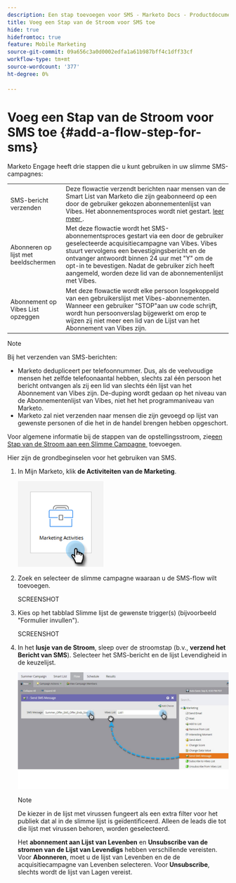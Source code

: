```yaml
---
description: Een stap toevoegen voor SMS - Marketo Docs - Productdocumentatie
title: Voeg een Stap van de Stroom voor SMS toe
hide: true
hidefromtoc: true
feature: Mobile Marketing
source-git-commit: 09a656c3a0d0002edfa1a61b987bff4c1dff33cf
workflow-type: tm+mt
source-wordcount: '377'
ht-degree: 0%

---
```


# Voeg een Stap van de Stroom voor SMS toe {#add-a-flow-step-for-sms}

Marketo Engage heeft drie stappen die u kunt gebruiken in uw slimme SMS-campagnes:

<table>
<tbody>
  <tr>
    <td style="width:25%">SMS-bericht verzenden</td>
    <td>Deze flowactie verzendt berichten naar mensen van de Smart List van Marketo die zijn geabonneerd op een door de gebruiker gekozen abonnementenlijst van Vibes. Het abonnementsproces wordt niet gestart. <a href="/help/marketo/product-docs/mobile-marketing/vibes-sms-messages/send-a-vibes-sms-message.md"> leer meer </a>.</td>
  </tr>

<tr>
    <td style="width:25%">Abonneren op lijst met beeldschermen</td>
    <td>Met deze flowactie wordt het SMS-abonnementsproces gestart via een door de gebruiker geselecteerde acquisitiecampagne van Vibes. Vibes stuurt vervolgens een bevestigingsbericht en de ontvanger antwoordt binnen 24 uur met "Y" om de opt-in te bevestigen. Nadat de gebruiker zich heeft aangemeld, worden deze lid van de abonnementenlijst met Vibes.</td>
  </tr>
  <tr>
    <td style="width:25%">Abonnement op Vibes List opzeggen</td>
    <td>Met deze flowactie wordt elke persoon losgekoppeld van een gebruikerslijst met Vibes-abonnementen. Wanneer een gebruiker "STOP"aan uw code schrijft, wordt hun persoonverslag bijgewerkt om erop te wijzen zij niet meer een lid van de Lijst van het Abonnement van Vibes zijn.</td>
  </tr>
  </tbody>
</table>

>[!NOTE]
>
>Bij het verzenden van SMS-berichten:
>
>* Marketo dedupliceert per telefoonnummer. Dus, als de veelvoudige mensen het zelfde telefoonaantal hebben, slechts zal één persoon het bericht ontvangen als zij een lid van slechts één lijst van het Abonnement van Vibes zijn. De-duping wordt gedaan op het niveau van de Abonnementenlijst van Vibes, niet het het programmaniveau van Marketo.
>* Marketo zal niet verzenden naar mensen die zijn gevoegd op lijst van gewenste personen of die het in de handel brengen hebben opgeschort.

Voor algemene informatie bij de stappen van de opstellingsstroom, zie [&#x200B; een Stap van de Stroom aan een Slimme Campagne &#x200B;](/help/marketo/product-docs/core-marketo-concepts/smart-campaigns/flow-actions/add-a-flow-step-to-a-smart-campaign.md) toevoegen.

Hier zijn de grondbeginselen voor het gebruiken van SMS.

1. In Mijn Marketo, klik **de Activiteiten van de Marketing**.

   ![](assets/add-a-flow-step-for-sms-1.png)

1. Zoek en selecteer de slimme campagne waaraan u de SMS-flow wilt toevoegen.

   SCREENSHOT

1. Kies op het tabblad Slimme lijst de gewenste trigger(s) (bijvoorbeeld &quot;Formulier invullen&quot;).

   SCREENSHOT

1. In het **lusje van de Stroom**, sleep over de stroomstap (b.v., **verzend het Bericht van SMS**). Selecteer het SMS-bericht en de lijst Levendigheid in de keuzelijst.

   ![](assets/send-sms-message-hands.jpg)

   >[!NOTE]
   >
   >De kiezer in de lijst met virussen fungeert als een extra filter voor het publiek dat al in de slimme lijst is geïdentificeerd. Alleen de leads die tot die lijst met virussen behoren, worden geselecteerd.
   >
   >Het **abonnement aan Lijst van Levenben** en **Unsubscribe van de stromen van de Lijst van Levendigs** hebben verschillende vereisten. Voor **Abonneren**, moet u de lijst van Levenben en de de acquisitiecampagne van Levenben selecteren. Voor **Unsubscribe**, slechts wordt de lijst van Lagen vereist.
